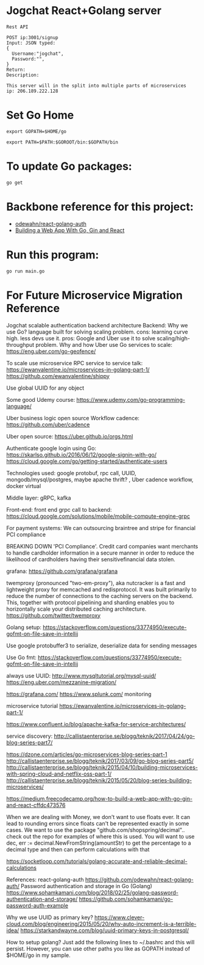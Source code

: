 # Jogchat React+Golang server
```
Rest API

POST ip:3001/signup
Input: JSON typed:
{
  Username:"jogchat",
  Password:"",
}
Return:
Description:

````


```
This server will in the split into multiple parts of microservices
ip: 206.189.222.128
```

# Set Go Home
```
export GOPATH=$HOME/go

export PATH=$PATH:$GOROOT/bin:$GOPATH/bin
```

# To update Go packages:
```
go get 
```

# Backbone reference for this project:
* [odewahn/react-golang-auth](https://github.com/odewahn/react-golang-auth)
* [Building a Web App With Go, Gin and React](https://hakaselogs.me/2018-04-20/building-a-web-app-with-go-gin-and-react)

# Run this program:
```
go run main.go
```

# For Future Microservice Migration Reference
Jogchat scalable authentication backend architecture
Backend:
Why we use Go? language built for solving scaling problem.
cons: learning curve high. less devs use it.
pros: Google and Uber use it to solve scaling/high-throughput problem.
Why and how Uber use Go services to scale:
https://eng.uber.com/go-geofence/


To scale use microservice RPC service to service talk:
https://ewanvalentine.io/microservices-in-golang-part-1/
https://github.com/ewanvalentine/shippy

Use global UUID for any object


Some good Udemy course:
https://www.udemy.com/go-programming-language/

Uber business logic open source Workflow cadence:
https://github.com/uber/cadence

Uber open source:
https://uber.github.io/orgs.html

Authenticate google login using Go:
https://skarlso.github.io/2016/06/12/google-signin-with-go/
https://cloud.google.com/go/getting-started/authenticate-users


Technologies used: 
google protobuf, rpc call, UUID, mongodb/mysql/postgres, maybe apache thrift? , Uber cadence workflow, docker virtual


Middle layer:
gRPC, kafka


Front-end:
front end grpc call to backend:
https://cloud.google.com/solutions/mobile/mobile-compute-engine-grpc

For payment systems:
We can outsourcing braintree and stripe
for financial PCI compliance


BREAKING DOWN 'PCI Compliance'. Credit card companies want merchants to handle cardholder information in a secure manner in order to reduce the likelihood of cardholders having their sensitivefinancial data stolen. 


grafana:
https://github.com/grafana/grafana



twemproxy (pronounced "two-em-proxy"), aka nutcracker is a fast and lightweight proxy for memcached and redisprotocol. It was built primarily to reduce the number of connections to the caching servers on the backend. This, together with protocol pipelining and sharding enables you to horizontally scale your distributed caching architecture.
https://github.com/twitter/twemproxy


Golang setup:
https://stackoverflow.com/questions/33774950/execute-gofmt-on-file-save-in-intellij

Use google protobuffer3 to serialize, deserialize data for sending messages

Use Go fmt:
https://stackoverflow.com/questions/33774950/execute-gofmt-on-file-save-in-intellij

always use UUID:
http://www.mysqltutorial.org/mysql-uuid/
https://eng.uber.com/mezzanine-migration/



https://grafana.com/
https://www.splunk.com/
monitoring


microservice tutorial
https://ewanvalentine.io/microservices-in-golang-part-1/


https://www.confluent.io/blog/apache-kafka-for-service-architectures/

service discovery:
http://callistaenterprise.se/blogg/teknik/2017/04/24/go-blog-series-part7/


https://dzone.com/articles/go-microservices-blog-series-part-1
http://callistaenterprise.se/blogg/teknik/2017/03/09/go-blog-series-part5/
http://callistaenterprise.se/blogg/teknik/2015/04/10/building-microservices-with-spring-cloud-and-netflix-oss-part-1/
http://callistaenterprise.se/blogg/teknik/2015/05/20/blog-series-building-microservices/



https://medium.freecodecamp.org/how-to-build-a-web-app-with-go-gin-and-react-cffdc473576



When we are dealing with Money, we don't want to use floats ever. It can lead to rounding errors since floats can't be represented exactly in some cases. We want to use the package "github.com/shopspring/decimal".. check out the repo for examples of where this is used.
You will want to use dec, err := decimal.NewFromString(amountStr) to get the percentage to a decimal type and then can perform calculations with that

https://socketloop.com/tutorials/golang-accurate-and-reliable-decimal-calculations


References:
react-golang-auth https://github.com/odewahn/react-golang-auth/
Password authentication and storage in Go (Golang) 
https://www.sohamkamani.com/blog/2018/02/25/golang-password-authentication-and-storage/
https://github.com/sohamkamani/go-password-auth-example


Why we use UUID as primary key?
https://www.clever-cloud.com/blog/engineering/2015/05/20/why-auto-increment-is-a-terrible-idea/
https://starkandwayne.com/blog/uuid-primary-keys-in-postgresql/

How to setup golang?
Just add the following lines to ~/.bashrc and this will persist. However, you can use other paths you like as GOPATH instead of $HOME/go in my sample.






